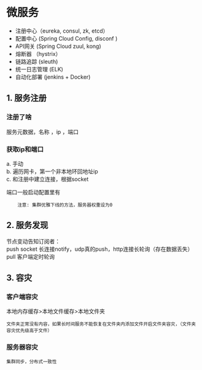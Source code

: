 # 微服务

- 注册中心（eureka, consul, zk, etcd）
- 配置中心 (Spring Cloud Config, disconf )
- API网关 (Spring Cloud zuul, kong)
- 熔断器 （hystrix）
- 链路追踪 (sleuth)
- 统一日志管理 (ELK)
- 自动化部署 (jenkins + Docker)

## 1. 服务注册

   ### 注册了啥
   服务元数据，名称 ，ip ，端口

   ### 获取ip和端口
   a. 手动    
   b. 遍历网卡，第一个非本地环回地址ip   
   c. 和注册中建立连接，根据socket
   
   端口一般启动配置里有

        注意: 集群优雅下线的方法，服务器权重设为0


## 2. 服务发现

   节点变动告知订阅者：      
   push  socket 长连接notify，udp真的push，http连接长轮询（存在数据丢失）  
   pull 客户端定时轮询 

## 3. 容灾

###  客户端容灾

本地内存缓存>本地文件缓存>本地文件夹

    文件夹正常没有内容，如果长时间服务不能恢复在文件夹内添加文件开启文件夹容灾，（文件夹容灾优先级高于文件）

### 服务器容灾

    集群同步，分布式一致性
